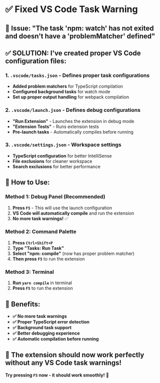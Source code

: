 # ✅ Fixed VS Code Task Warning

## 🚨 **Issue:** "The task 'npm: watch' has not exited and doesn't have a 'problemMatcher' defined"

## ✅ **SOLUTION:** I've created proper VS Code configuration files:

### **1. `.vscode/tasks.json`** - Defines proper task configurations
- **Added problem matchers** for TypeScript compilation
- **Configured background tasks** for watch mode
- **Set up proper output handling** for webpack compilation

### **2. `.vscode/launch.json`** - Defines debug configurations
- **"Run Extension"** - Launches the extension in debug mode
- **"Extension Tests"** - Runs extension tests
- **Pre-launch tasks** - Automatically compiles before running

### **3. `.vscode/settings.json`** - Workspace settings
- **TypeScript configuration** for better IntelliSense
- **File exclusions** for cleaner workspace
- **Search exclusions** for better performance

## 🎯 **How to Use:**

### **Method 1: Debug Panel (Recommended)**
1. **Press `F5`** - This will use the launch configuration
2. **VS Code will automatically compile** and run the extension
3. **No more task warnings!** ✅

### **Method 2: Command Palette**
1. **Press `Ctrl+Shift+P`**
2. **Type "Tasks: Run Task"**
3. **Select "npm: compile"** (now has proper problem matcher)
4. **Then press `F5`** to run the extension

### **Method 3: Terminal**
1. **Run `yarn compile`** in terminal
2. **Press `F5`** to run the extension

## 🚀 **Benefits:**
- **✅ No more task warnings**
- **✅ Proper TypeScript error detection**
- **✅ Background task support**
- **✅ Better debugging experience**
- **✅ Automatic compilation before running**

## 🎉 **The extension should now work perfectly without any VS Code task warnings!**

**Try pressing `F5` now - it should work smoothly!** 🚀
